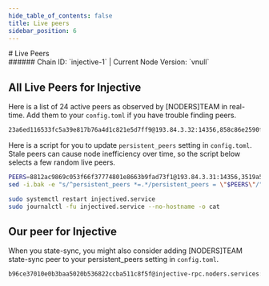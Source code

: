 ```yaml
---
hide_table_of_contents: false
title: Live peers
sidebar_position: 6
---
```


<div class="h1-with-icon icon-injective">
# Live Peers
</div>
###### Chain ID: `injective-1` | Current Node Version: `vnull`

## All Live Peers for Injective
Here is a list of 24 active peers as observed by [NODERS]TEAM in real-time. Add them to your `config.toml` if you have trouble finding peers.

```bash
23a6ed116533fc5a39e817b76a4d1c821e5d7ff9@193.84.3.32:14356,858c86e2590f82934b8483ed184afd88416a7b31@135.181.113.227:2106,8f5603be95562a7c177a2395cb842e72390f7e7e@51.159.0.48:26656,db1c47a8b178410702dc03ca202f04246e21230b@65.109.36.70:26656,8682d5a13552831a20f327d39b71c6b8aa957f5a@51.91.214.230:26656,ec80c0874742cae0efb1a0edecf3cf3cbe777027@38.58.182.13:26656,204bd049353264547978853a8efb32e4521d8816@57.128.133.25:26656,61c88918832b352a1a930f56fc720890187411e6@116.202.234.242:26656,7f3473ddab10322b63789acb4ac58647929111ba@15.235.13.116:11751,3519a502a9701fd08b0470ec509dfb234b8cbd4f@54.245.60.120:26656,eea48a4fc4f0257e30843c8bfe296aa0bb61e5ae@51.159.0.207:16656,a7bf47bf83b12c6744d1f8a1b944947b12330404@65.108.230.84:26656,5f05920f25fcd2524940be3bdb048f01d6bb0a53@46.4.164.217:26656,b335c4cd6c527c065503607c48abf5a2f62d2b51@15.235.114.80:11751,27bc6d3cde19ae5b18713d2ea903d9530461393f@2a01:26656,8812ac9869c053f66f37774801e8663b9fad73f1@193.84.3.31:14356,508ce50b613d995aaf63da0ea932aaf38dd5f5be@162.62.233.214:26656,9b4291ebc53fd38f45615cb39f1b40c6636b7d62@65.108.7.249:14356,975547fcec7794dadbe311016aaac094d6fb69c7@169.155.169.75:26656,045a8f4b0fd3982e74bcbcf8374c7a498b8703d1@35.161.85.155:26656,67e4cb969b462b08a326a709f67f13d6de4b1f6d@65.21.10.181:14356,1cbf3a63ff99f6557cd0b9feb207a7c987832cfa@198.244.165.175:13656,9755cab2585a2794453a5b396ef13b893393366f@65.108.212.224:46659,f035154b27de1a02be9972a7802f508f97bed33d@18.180.211.28:26656
```

Here is a script for you to update `persistent_peers` setting in `config.toml`. Stale peers can cause node inefficiency over time, so the script below selects a few random live peers.

```bash
PEERS=8812ac9869c053f66f37774801e8663b9fad73f1@193.84.3.31:14356,3519a502a9701fd08b0470ec509dfb234b8cbd4f@54.245.60.120:26656,67e4cb969b462b08a326a709f67f13d6de4b1f6d@65.21.10.181:14356,7f3473ddab10322b63789acb4ac58647929111ba@15.235.13.116:11751,8682d5a13552831a20f327d39b71c6b8aa957f5a@51.91.214.230:26656
sed -i.bak -e "s/^persistent_peers *=.*/persistent_peers = \"$PEERS\"/" ~/.injectived/config/config.toml

sudo systemctl restart injectived.service
sudo journalctl -fu injectived.service --no-hostname -o cat
```

## Our peer for Injective
When you state-sync, you might also consider adding [NODERS]TEAM state-sync peer to your persistent_peers setting in `config.toml`.

```bash
b96ce37010e0b3baa5020b536822ccba511c8f5f@injective-rpc.noders.services:33656
```